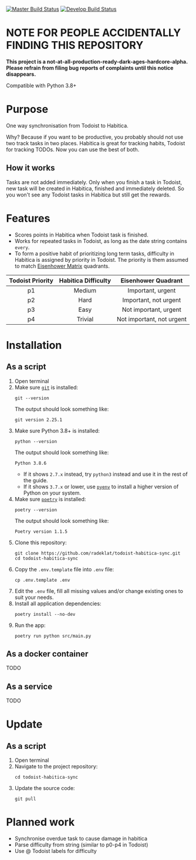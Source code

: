 [![Master Build Status](https://travis-ci.org/radeklat/todoist-habitica-points-sync.svg?branch=master)](https://travis-ci.org/radeklat/todoist-habitica-points-sync)
[![Develop Build Status](https://travis-ci.org/radeklat/todoist-habitica-points-sync.svg?branch=develop)](https://travis-ci.org/radeklat/todoist-habitica-points-sync)

# NOTE FOR PEOPLE ACCIDENTALLY FINDING THIS REPOSITORY

**This project is a not-at-all-production-ready-dark-ages-hardcore-alpha. Please refrain from filing bug reports of complaints until this notice disappears.** 

Compatible with Python 3.8+

# Purpose

One way synchronisation from Todoist to Habitica.

Why? Because if you want to be productive, you probably should not use two track tasks in two places. Habitica is great for tracking habits, Todoist for tracking TODOs. Now you can use the best of both.

## How it works

Tasks are not added immediately. Only when you finish a task in Todoist, new task will be created in Habitica, finished and immediately deleted. So you won't see any Todoist tasks in Habitica but still get the rewards.

# Features

* Scores points in Habitica when Todoist task is finished.
* Works for repeated tasks in Todoist, as long as the date string contains `every`.
* To form a positive habit of prioritizing long term tasks, difficulty in Habitica is assigned by priority in Todoist. The priority is them assumed to match [Eisenhower Matrix](https://en.wikipedia.org/wiki/Time_management#The_Eisenhower_Method) quadrants.

| Todoist Priority | Habitica Difficulty |    Eisenhower Quadrant    |
|:----------------:|:-------------------:|:-------------------------:|
|        p1        |        Medium       |     Important, urgent     |
|        p2        |         Hard        | Important, not urgent     |
|        p3        |         Easy        |   Not important, urgent   |
|        p4        |       Trivial       | Not important, not urgent |

# Installation

## As a script

1. Open terminal
2. Make sure [`git`](https://github.com/git-guides/install-git) is installed:
   ```shell script
   git --version   
   ```
   The output should look something like:
   ```text
   git version 2.25.1
   ```
3. Make sure Python 3.8+ is installed:
   ```shell script
   python --version
   ```
   The output should look something like:
   ```text
   Python 3.8.6
   ```
   * If it shows `2.7.x` instead, try `python3` instead and use it in the rest of the guide.
   * If it shows `3.7.x` or lower, use [`pyenv`](https://github.com/pyenv/pyenv#installation) to install a higher version of Python on your system.
4. Make sure [`poetry`](https://python-poetry.org/docs/#installation) is installed:
   ```shell script
   poetry --version
   ```
   The output should look something like:
   ```
   Poetry version 1.1.5
5. Clone this repository:
   ```shell script
   git clone https://github.com/radeklat/todoist-habitica-sync.git
   cd todoist-habitica-sync
   ```
6. Copy the `.env.template` file into `.env` file:
   ```shell script
   cp .env.template .env
   ```
7. Edit the `.env` file, fill all missing values and/or change existing ones to suit your needs.
8. Install all application dependencies:
   ```shell script
   poetry install --no-dev
   ```
9. Run the app:
    ```shell script
    poetry run python src/main.py
    ```

## As a docker container

TODO

## As a service

TODO

# Update

## As a script

1. Open terminal
2. Navigate to the project repository:
   ```shell script
   cd todoist-habitica-sync
   ```
3. Update the source code:
   ```shell script
   git pull
   ```

# Planned work

* Synchronise overdue task to cause damage in habitica
* Parse difficulty from string (similar to p0-p4 in Todoist)
* Use @ Todoist labels for difficulty